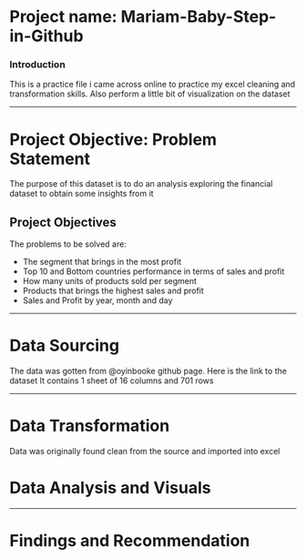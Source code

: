 # Project name: Mariam-Baby-Step-in-Github
### Introduction
This is a practice file i came across online  to practice my excel cleaning and transformation skills. Also perform a little bit of visualization on the dataset


--------
# Project Objective: Problem Statement
The purpose of this dataset is to do an analysis exploring the financial dataset to obtain some insights from it

## Project Objectives
The problems to be solved are:
* The segment that brings in the most profit
* Top 10 and Bottom countries performance in terms of sales and profit
* How many units of products sold per segment
* Products that brings the highest sales and profit
* Sales and Profit by year, month and day



--------------
# Data Sourcing
The data was gotten from @oyinbooke github page. Here is the link to the dataset
It contains 1 sheet of 16 columns and 701 rows


-------------
# Data Transformation
Data was originally found clean from the source and imported into excel

# Data Analysis and Visuals




-----------
# Findings and Recommendation
